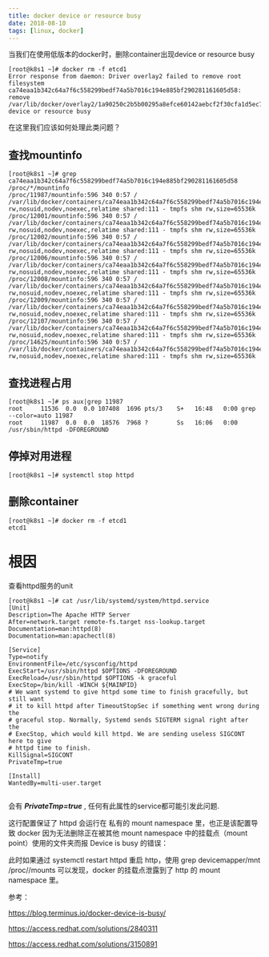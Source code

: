 ```yaml
---
title: docker device or resource busy
date: 2018-08-10
tags: [linux, docker]
---
```



当我们在使用低版本的docker时，删除container出现device or resource busy

```
[root@k8s1 ~]# docker rm -f etcd1
Error response from daemon: Driver overlay2 failed to remove root filesystem ca74eaa1b342c64a7f6c558299bedf74a5b7016c194e885bf290281161605d58: remove /var/lib/docker/overlay2/1a90250c2b5b00295a8efce60142aebcf2f30cfa1d5ec7c029e250c5a3a90951/merged: device or resource busy
```



在这里我们应该如何处理此类问题？

## 查找mountinfo




```
[root@k8s1 ~]# grep ca74eaa1b342c64a7f6c558299bedf74a5b7016c194e885bf290281161605d58 /proc/*/mountinfo
/proc/11987/mountinfo:596 340 0:57 / /var/lib/docker/containers/ca74eaa1b342c64a7f6c558299bedf74a5b7016c194e885bf290281161605d58/shm rw,nosuid,nodev,noexec,relatime shared:111 - tmpfs shm rw,size=65536k
/proc/12001/mountinfo:596 340 0:57 / /var/lib/docker/containers/ca74eaa1b342c64a7f6c558299bedf74a5b7016c194e885bf290281161605d58/shm rw,nosuid,nodev,noexec,relatime shared:111 - tmpfs shm rw,size=65536k
/proc/12002/mountinfo:596 340 0:57 / /var/lib/docker/containers/ca74eaa1b342c64a7f6c558299bedf74a5b7016c194e885bf290281161605d58/shm rw,nosuid,nodev,noexec,relatime shared:111 - tmpfs shm rw,size=65536k
/proc/12006/mountinfo:596 340 0:57 / /var/lib/docker/containers/ca74eaa1b342c64a7f6c558299bedf74a5b7016c194e885bf290281161605d58/shm rw,nosuid,nodev,noexec,relatime shared:111 - tmpfs shm rw,size=65536k
/proc/12008/mountinfo:596 340 0:57 / /var/lib/docker/containers/ca74eaa1b342c64a7f6c558299bedf74a5b7016c194e885bf290281161605d58/shm rw,nosuid,nodev,noexec,relatime shared:111 - tmpfs shm rw,size=65536k
/proc/12009/mountinfo:596 340 0:57 / /var/lib/docker/containers/ca74eaa1b342c64a7f6c558299bedf74a5b7016c194e885bf290281161605d58/shm rw,nosuid,nodev,noexec,relatime shared:111 - tmpfs shm rw,size=65536k
/proc/12107/mountinfo:596 340 0:57 / /var/lib/docker/containers/ca74eaa1b342c64a7f6c558299bedf74a5b7016c194e885bf290281161605d58/shm rw,nosuid,nodev,noexec,relatime shared:111 - tmpfs shm rw,size=65536k
/proc/14625/mountinfo:596 340 0:57 / /var/lib/docker/containers/ca74eaa1b342c64a7f6c558299bedf74a5b7016c194e885bf290281161605d58/shm rw,nosuid,nodev,noexec,relatime shared:111 - tmpfs shm rw,size=65536k
```


## 查找进程占用



```
[root@k8s1 ~]# ps aux|grep 11987
root     11536  0.0  0.0 107408  1696 pts/3    S+   16:48   0:00 grep --color=auto 11987
root     11987  0.0  0.0  18576  7968 ?        Ss   16:06   0:00 /usr/sbin/httpd -DFOREGROUND
```


## 停掉对用进程

```
[root@k8s1 ~]# systemctl stop httpd
```


## 删除container



```
[root@k8s1 ~]# docker rm -f etcd1
etcd1
```



# 根因

查看httpd服务的unit
```
[root@k8s1 ~]# cat /usr/lib/systemd/system/httpd.service 
[Unit]
Description=The Apache HTTP Server
After=network.target remote-fs.target nss-lookup.target
Documentation=man:httpd(8)
Documentation=man:apachectl(8)

[Service]
Type=notify
EnvironmentFile=/etc/sysconfig/httpd
ExecStart=/usr/sbin/httpd $OPTIONS -DFOREGROUND
ExecReload=/usr/sbin/httpd $OPTIONS -k graceful
ExecStop=/bin/kill -WINCH ${MAINPID}
# We want systemd to give httpd some time to finish gracefully, but still want
# it to kill httpd after TimeoutStopSec if something went wrong during the
# graceful stop. Normally, Systemd sends SIGTERM signal right after the
# ExecStop, which would kill httpd. We are sending useless SIGCONT here to give
# httpd time to finish.
KillSignal=SIGCONT
PrivateTmp=true

[Install]
WantedBy=multi-user.target


```

会有 ***PrivateTmp=true*** , 任何有此属性的service都可能引发此问题.

这行配置保证了 httpd 会运行在 私有的 mount namespace 里，也正是该配置导致 docker 因为无法删除正在被其他 mount namespace 中的挂载点（mount point）使用的文件夹而报 Device is busy 的错误：

此时如果通过 systemctl restart httpd 重启 http，使用 grep devicemapper/mnt /proc/<nginx-master-pid>/mounts 可以发现，docker 的挂载点泄露到了 http 的 mount namespace 里。




参考：

https://blog.terminus.io/docker-device-is-busy/

https://access.redhat.com/solutions/2840311

https://access.redhat.com/solutions/3150891
